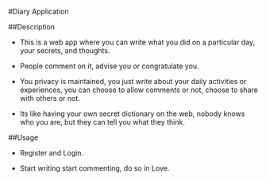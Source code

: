 #Diary Application

##Description
* This is a web app where you can write what you did on a particular day, your secrets, and thoughts.

* People comment on it, advise you or congratulate you. 

* You privacy is maintained, you just write about your daily activities or experiences, you can choose to allow comments or not, choose to share with others or not.

* Its like having your own secret dictionary on the web, nobody knows who you are, but they can tell you what they think.

##Usage
* Register and Login.

* Start writing start commenting, do so in Love.
